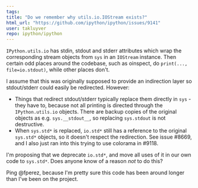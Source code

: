 ```yaml
---
tags: 
title: "Do we remember why utils.io.IOStream exists?"
html_url: "https://github.com/ipython/ipython/issues/9141"
user: takluyver
repo: ipython/ipython
---
```


`IPython.utils.io` has stdin, stdout and stderr attributes which wrap the corresponding stream objects from `sys` in an `IOStream` instance. Then certain odd places around the codebase, such as oinspect, do `print(..., file=io.stdout)`, while other places don't.

I assume that this was originally supposed to provide an indirection layer so stdout/stderr could easily be redirected. However:
- Things that redirect stdout/stderr typically replace them directly in `sys` - they have to, because not all printing is directed through the `IPython.utils.io` objects. There are backup copies of the original objects as e.g. `sys.__stdout__`, so replacing `sys.stdout` is not destructive.
- When `sys.std*` is replaced, `io.std*` still has a reference to the original `sys.std*` objects, so it doesn't respect the redirection. See issue #8669, and I also just ran into this trying to use colorama in #9118.

I'm proposing that we deprecate `io.std*`, and move all uses of it in our own code to `sys.std*`. Does anyone know of a reason _not_ to do this?

Ping @fperez, because I'm pretty sure this code has been around longer than I've been on the project.
